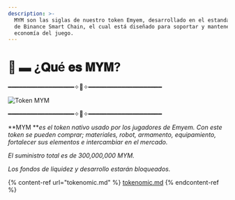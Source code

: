 ```yaml
---
description: >-
  MYM son las siglas de nuestro token Emyem, desarrollado en el estandar BEP-20
  de Binance Smart Chain, el cual está diseñado para soportar y mantener la
  economía del juego.
---
```


# 🤖 ▬ ¿𝐐𝐮é 𝐞𝐬 𝐌𝐘𝐌?

━━━━━━━━━━━━━━━━━━✧🤖✧━━━━━━━━━━━━━━━━━━━━

![Token MYM](.gitbook/assets/Logo\_mym\_mediano.png)

━━━━━━━━━━━━━━━━━━✧🤖✧━━━━━━━━━━━━━━━━━━━━

**MYM **_es el token nativo usado por los jugadores de Emyem. Con este token se pueden comprar; materiales, robot, armamento, equipamiento, fortalecer sus elementos e intercambiar en el mercado._

_El suministro total es de  300,000,000 MYM._

_Los fondos de liquidez y desarrollo estarán bloqueados._







{% content-ref url="tokenomic.md" %}
[tokenomic.md](tokenomic.md)
{% endcontent-ref %}





